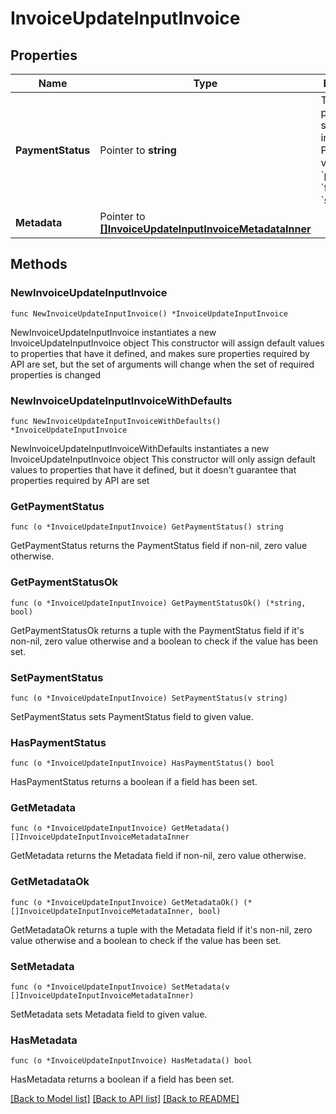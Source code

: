 # InvoiceUpdateInputInvoice

## Properties

Name | Type | Description | Notes
------------ | ------------- | ------------- | -------------
**PaymentStatus** | Pointer to **string** | The payment status of the invoice. Possible values are &#x60;pending&#x60;, &#x60;failed&#x60; or &#x60;succeeded&#x60;. | [optional] 
**Metadata** | Pointer to [**[]InvoiceUpdateInputInvoiceMetadataInner**](InvoiceUpdateInputInvoiceMetadataInner.md) |  | [optional] 

## Methods

### NewInvoiceUpdateInputInvoice

`func NewInvoiceUpdateInputInvoice() *InvoiceUpdateInputInvoice`

NewInvoiceUpdateInputInvoice instantiates a new InvoiceUpdateInputInvoice object
This constructor will assign default values to properties that have it defined,
and makes sure properties required by API are set, but the set of arguments
will change when the set of required properties is changed

### NewInvoiceUpdateInputInvoiceWithDefaults

`func NewInvoiceUpdateInputInvoiceWithDefaults() *InvoiceUpdateInputInvoice`

NewInvoiceUpdateInputInvoiceWithDefaults instantiates a new InvoiceUpdateInputInvoice object
This constructor will only assign default values to properties that have it defined,
but it doesn't guarantee that properties required by API are set

### GetPaymentStatus

`func (o *InvoiceUpdateInputInvoice) GetPaymentStatus() string`

GetPaymentStatus returns the PaymentStatus field if non-nil, zero value otherwise.

### GetPaymentStatusOk

`func (o *InvoiceUpdateInputInvoice) GetPaymentStatusOk() (*string, bool)`

GetPaymentStatusOk returns a tuple with the PaymentStatus field if it's non-nil, zero value otherwise
and a boolean to check if the value has been set.

### SetPaymentStatus

`func (o *InvoiceUpdateInputInvoice) SetPaymentStatus(v string)`

SetPaymentStatus sets PaymentStatus field to given value.

### HasPaymentStatus

`func (o *InvoiceUpdateInputInvoice) HasPaymentStatus() bool`

HasPaymentStatus returns a boolean if a field has been set.

### GetMetadata

`func (o *InvoiceUpdateInputInvoice) GetMetadata() []InvoiceUpdateInputInvoiceMetadataInner`

GetMetadata returns the Metadata field if non-nil, zero value otherwise.

### GetMetadataOk

`func (o *InvoiceUpdateInputInvoice) GetMetadataOk() (*[]InvoiceUpdateInputInvoiceMetadataInner, bool)`

GetMetadataOk returns a tuple with the Metadata field if it's non-nil, zero value otherwise
and a boolean to check if the value has been set.

### SetMetadata

`func (o *InvoiceUpdateInputInvoice) SetMetadata(v []InvoiceUpdateInputInvoiceMetadataInner)`

SetMetadata sets Metadata field to given value.

### HasMetadata

`func (o *InvoiceUpdateInputInvoice) HasMetadata() bool`

HasMetadata returns a boolean if a field has been set.


[[Back to Model list]](../README.md#documentation-for-models) [[Back to API list]](../README.md#documentation-for-api-endpoints) [[Back to README]](../README.md)


